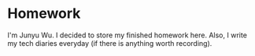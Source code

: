 Homework
========

I'm Junyu Wu.
I decided to store my finished homework here. Also, I write my tech diaries everyday (if there is anything worth recording).
